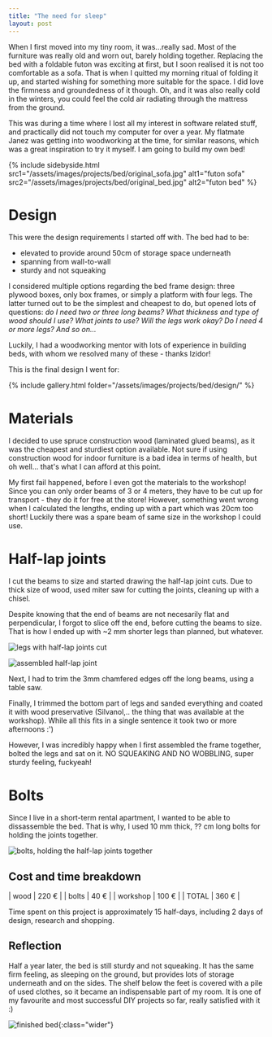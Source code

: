 ```yaml
---
title: "The need for sleep"
layout: post
---
```


When I first moved into my tiny room, it was...really sad. Most of the furniture was really old and worn out, barely holding together. 
Replacing the bed with a foldable futon was exciting at first, but I soon realised it is not too comfortable as a sofa. That is when I quitted my morning ritual of folding it up, and started wishing for something more suitable for the space. I did love the firmness and groundedness of it though. Oh, and it was also really cold in the winters, you could feel the cold air radiating through the mattress from the ground.

This was during a time where I lost all my interest in software related stuff, and practically did not touch my computer for over a year.
My flatmate Janez was getting into woodworking at the time, for similar reasons, which was a great inspiration to try it myself. I am going to build my own bed! 

<!-- ![futon sofa](/assets/images/projects/bed/original_sofa.jpg) -->
<!-- ![futon bed](/assets/images/projects/bed/original_bed.jpg) -->

{% include sidebyside.html 
    src1="/assets/images/projects/bed/original_sofa.jpg"  alt1="futon sofa"
    src2="/assets/images/projects/bed/original_bed.jpg"     alt2="futon bed"
%}

# Design

This were the design requirements I started off with. The bed had to be:
- elevated to provide around 50cm of storage space underneath
- spanning from wall-to-wall
- sturdy and not squeaking

I considered multiple options regarding the bed frame design: three plywood boxes, only box frames, or simply a platform with four legs. 
The latter turned out to be the simplest and cheapest to do, but opened lots of questions: *do I need two or three long beams? What thickness and type of wood should I use? What joints to use? Will the legs work okay? Do I need 4 or more legs? And so on...*

Luckily, I had a woodworking mentor with lots of experience in building beds, with whom we resolved many of these - thanks Izidor!

This is the final design I went for:

{% include gallery.html folder="/assets/images/projects/bed/design/" %}


# Materials

I decided to use spruce construction wood (laminated glued beams), as it was the cheapest and sturdiest option available. Not sure if using construction wood for indoor furniture is a bad idea in terms of health, but oh well... that's what I can afford at this point.

My first fail happened, before I even got the materials to the workshop!
Since you can only order beams of 3 or 4 meters, they have to be cut up for transport - they do it for free at the store!
However, something went wrong when I calculated the lengths, ending up with a part which was 20cm too short!
Luckily there was a spare beam of same size in the workshop I could use.


# Half-lap joints

I cut the beams to size and started drawing the half-lap joint cuts. Due to thick size of wood, used miter saw for cutting the joints, cleaning up with a chisel.

Despite knowing that the end of beams are not necesarily flat and perpendicular, I forgot to slice off the end, before cutting the beams to size. That is how I ended up with ~2 mm shorter legs than planned, but whatever.

![legs with half-lap joints cut](/assets/images/projects/bed/halflaps1.jpg)

![assembled half-lap joint](/assets/images/projects/bed/halflaps2.jpg)

Next, I had to trim the 3mm chamfered edges off the long beams, using a table saw.

Finally, I trimmed the bottom part of legs and sanded everything and coated it with wood preservative (Silvanol,.. the thing that was available at the workshop). While all this fits in a single sentence it took two or more afternoons :')

However, I was incredibly happy when I first assembled the frame together, bolted the legs and sat on it. NO SQUEAKING AND NO WOBBLING, super sturdy feeling, fuckyeah!


# Bolts

Since I live in a short-term rental apartment, I wanted to be able to dissassemble the bed. That is why, I used 10 mm thick, ?? cm long bolts for holding the joints together.

![bolts, holding the half-lap joints together](/assets/images/projects/bed/bolts1.jpg)


## Cost and time breakdown

| wood              | 220 € |
| bolts             |  40 € |
| workshop          | 100 € |
| TOTAL             | 360 € |

Time spent on this project is approximately 15 half-days, including 2 days of design, research and shopping.


## Reflection

Half a year later, the bed is still sturdy and not squeaking. It has the same firm feeling, as sleeping on the ground, but provides lots of storage underneath and on the sides. The shelf below the feet is covered with a pile of used clothes, so it became an indispensable part of my room. It is one of my favourite and most successful DIY projects so far, really satisfied with it :) 

![finished bed](/assets/images/projects/bed/finished_full.jpg){:class="wider"}
